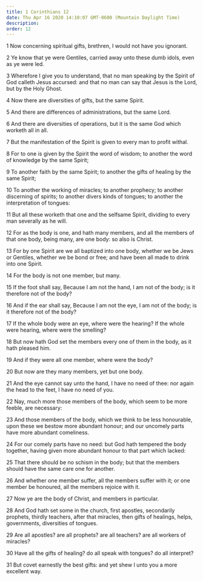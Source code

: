 ```yaml
---
title: 1 Corinthians 12
date: Thu Apr 16 2020 14:10:07 GMT-0600 (Mountain Daylight Time)
description: 
order: 12
---
```


<p>
  1 Now concerning spiritual gifts, brethren, I would not have you ignorant.
</p>
<p>
  2 Ye know that ye were Gentiles, carried away unto these dumb idols, even as
  ye were led.
</p>
<p>
  3 Wherefore I give you to understand, that no man speaking by the Spirit of
  God calleth Jesus accursed: and that no man can say that Jesus is the Lord,
  but by the Holy Ghost.
</p>
<p>4 Now there are diversities of gifts, but the same Spirit.</p>
<span></span>
<p>5 And there are differences of administrations, but the same Lord.</p>
<p>
  6 And there are diversities of operations, but it is the same God which
  worketh all in all.
</p>
<p>
  7 But the manifestation of the Spirit is given to every man to profit withal.
</p>
<p>
  8 For to one is given by the Spirit the word of wisdom; to another the word of
  knowledge by the same Spirit;
</p>
<p>
  9 To another faith by the same Spirit; to another the gifts of healing by the
  same Spirit;
</p>
<p>
  10 To another the working of miracles; to another prophecy; to another
  discerning of spirits; to another divers kinds of tongues; to another the
  interpretation of tongues:
</p>
<p>
  11 But all these worketh that one and the selfsame Spirit, dividing to every
  man severally as he will.
</p>
<p>
  12 For as the body is one, and hath many members, and all the members of that
  one body, being many, are one body: so also is Christ.
</p>
<p>
  13 For by one Spirit are we all baptized into one body, whether we be Jews or
  Gentiles, whether we be bond or free; and have been all made to drink into one
  Spirit.
</p>
<p>14 For the body is not one member, but many.</p>
<p>
  15 If the foot shall say, Because I am not the hand, I am not of the body; is
  it therefore not of the body?
</p>
<p>
  16 And if the ear shall say, Because I am not the eye, I am not of the body;
  is it therefore not of the body?
</p>
<p>
  17 If the whole body were an eye, where were the hearing? If the whole were
  hearing, where were the smelling?
</p>
<p>
  18 But now hath God set the members every one of them in the body, as it hath
  pleased him.
</p>
<p>19 And if they were all one member, where were the body?</p>
<p>20 But now are they many members, yet but one body.</p>
<p>
  21 And the eye cannot say unto the hand, I have no need of thee: nor again the
  head to the feet, I have no need of you.
</p>
<p>
  22 Nay, much more those members of the body, which seem to be more feeble, are
  necessary:
</p>
<p>
  23 And those members of the body, which we think to be less honourable, upon
  these we bestow more abundant honour; and our uncomely parts have more
  abundant comeliness.
</p>
<p>
  24 For our comely parts have no need: but God hath tempered the body together,
  having given more abundant honour to that part which lacked:
</p>
<p>
  25 That there should be no schism in the body; but that the members should
  have the same care one for another.
</p>
<p>
  26 And whether one member suffer, all the members suffer with it; or one
  member be honoured, all the members rejoice with it.
</p>
<p>27 Now ye are the body of Christ, and members in particular.</p>
<p>
  28 And God hath set some in the church, first apostles, secondarily prophets,
  thirdly teachers, after that miracles, then gifts of healings, helps,
  governments, diversities of tongues.
</p>
<p>
  29 Are all apostles? are all prophets? are all teachers? are all workers of
  miracles?
</p>
<p>
  30 Have all the gifts of healing? do all speak with tongues? do all interpret?
</p>
<p>
  31 But covet earnestly the best gifts: and yet shew I unto you a more
  excellent way.
</p>
